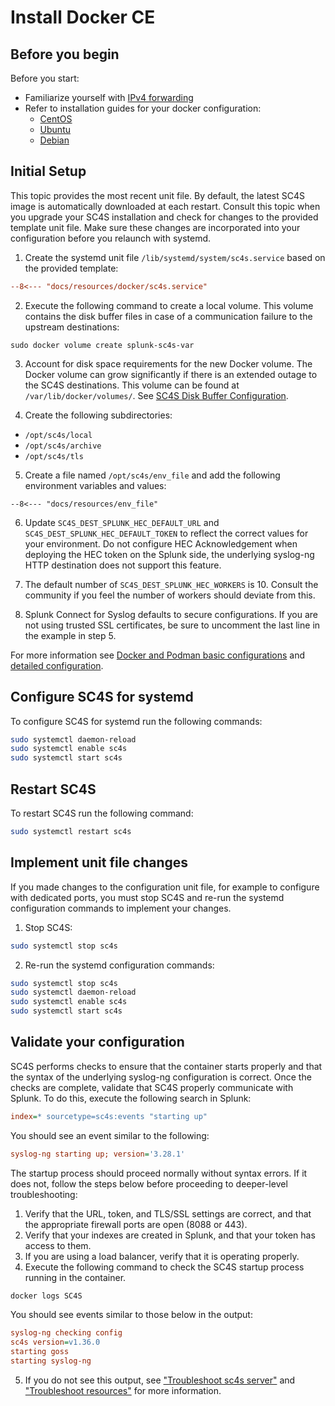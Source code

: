 # Install Docker CE

## Before you begin

Before you start:
- Familiarize yourself with [IPv4 forwarding](./getting-started-runtime-configuration.md#ipv4-forwarding)
- Refer to installation guides for your docker configuration:
    * [CentOS](https://docs.docker.com/install/linux/docker-ce/centos/)
    * [Ubuntu](https://docs.docker.com/install/linux/docker-ce/ubuntu/)
    * [Debian](https://docs.docker.com/install/linux/docker-ce/debian/)

## Initial Setup

This topic provides the most recent unit file. By default, the latest SC4S image is
automatically downloaded at each restart. Consult this topic when you upgrade your SC4S installation and check for changes
to the provided template unit file. Make sure these changes are incorporated into your configuration before you relaunch with systemd.

1. Create the systemd unit file `/lib/systemd/system/sc4s.service` based on the provided template:

```ini
--8<--- "docs/resources/docker/sc4s.service"
```

2. Execute the following command to create a local volume. This volume contains the disk buffer files in case of a communication
failure to the upstream destinations:

```
sudo docker volume create splunk-sc4s-var
```

3. Account for disk space requirements for the new Docker volume. The Docker volume can grow significantly if there is an extended outage to the SC4S destinations. This volume can be found at
`/var/lib/docker/volumes/`. See [SC4S Disk Buffer Configuration](https://splunk.github.io/splunk-connect-for-syslog/main/configuration/#sc4s-disk-buffer-configuration).

4. Create the following subdirectories:
* `/opt/sc4s/local`
* `/opt/sc4s/archive`
* `/opt/sc4s/tls`

5. Create a file named `/opt/sc4s/env_file` and add the following environment variables and values:

```dotenv
--8<--- "docs/resources/env_file"
```

6. Update `SC4S_DEST_SPLUNK_HEC_DEFAULT_URL` and `SC4S_DEST_SPLUNK_HEC_DEFAULT_TOKEN` to reflect the correct values for your environment. Do not configure HEC
Acknowledgement when deploying the HEC token on the Splunk side, the underlying syslog-ng HTTP destination does not support this
feature. 

7. The default number of `SC4S_DEST_SPLUNK_HEC_WORKERS` is 10. Consult the community if you feel the number of workers should
deviate from this.

8. Splunk Connect for Syslog defaults to secure configurations. If you are not using trusted SSL certificates, be sure to
uncomment the last line in the example in step 5.

For more information see [Docker and Podman basic configurations](./getting-started-runtime-configuration.md#docker-and-podman-basic-configurations)
and [detailed configuration](../configuration.md).

## Configure SC4S for systemd
To configure SC4S for systemd run the following commands:

```bash
sudo systemctl daemon-reload
sudo systemctl enable sc4s
sudo systemctl start sc4s
```
## Restart SC4S
To restart SC4S run the following command:

```bash
sudo systemctl restart sc4s
```

## Implement unit file changes
If you made changes to the configuration unit file, for example to configure with dedicated ports, you must stop SC4S and re-run the systemd configuration commands to implement your changes.

1. Stop SC4S:
 ```bash
sudo systemctl stop sc4s
```
2. Re-run
the systemd configuration commands:

```bash
sudo systemctl stop sc4s
sudo systemctl daemon-reload 
sudo systemctl enable sc4s
sudo systemctl start sc4s
```

## Validate your configuration

SC4S performs checks to ensure that the container starts properly and that the syntax of the underlying syslog-ng
configuration is correct. Once the checks are complete, validate that SC4S properly communicate with Splunk.
To do this, execute the following search in Splunk:

```ini
index=* sourcetype=sc4s:events "starting up"
```

You should see an event similar to the following:

```ini
syslog-ng starting up; version='3.28.1'
```

The startup process should proceed normally without syntax errors. If it does not,
follow the steps below before proceeding to deeper-level troubleshooting:

1. Verify that the URL, token, and TLS/SSL settings are correct, and that the appropriate firewall ports are open (8088 or 443).
2. Verify that your indexes are created in Splunk, and that your token has access to them.
3. If you are using a load balancer, verify that it is operating properly.
4. Execute the following command to check the SC4S startup process running in the container.

```bash
docker logs SC4S
```

You should see events similar to those below in the output:

```ini
syslog-ng checking config
sc4s version=v1.36.0
starting goss
starting syslog-ng
```

5. If you do not see this output, see ["Troubleshoot sc4s server"](../troubleshooting/troubleshoot_SC4S_server.md)
and ["Troubleshoot resources"](../troubleshooting/troubleshoot_resources.md) for more information.
